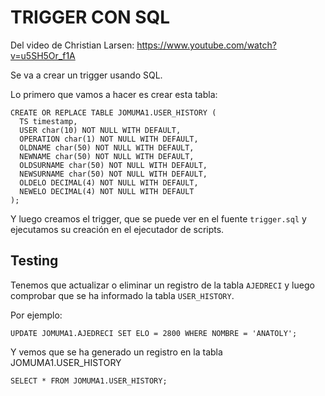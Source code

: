 # TRIGGER CON SQL

Del video de Christian Larsen: https://www.youtube.com/watch?v=u5SH5Or_f1A

Se va a crear un trigger usando SQL.

Lo primero que vamos a hacer es crear esta tabla:

```
CREATE OR REPLACE TABLE JOMUMA1.USER_HISTORY (
  TS timestamp,
  USER char(10) NOT NULL WITH DEFAULT,
  OPERATION char(1) NOT NULL WITH DEFAULT,
  OLDNAME char(50) NOT NULL WITH DEFAULT,
  NEWNAME char(50) NOT NULL WITH DEFAULT,
  OLDSURNAME char(50) NOT NULL WITH DEFAULT,
  NEWSURNAME char(50) NOT NULL WITH DEFAULT,
  OLDELO DECIMAL(4) NOT NULL WITH DEFAULT,
  NEWELO DECIMAL(4) NOT NULL WITH DEFAULT
);
```

Y luego creamos el trigger, que se puede ver en el fuente `trigger.sql` y ejecutamos su creación en el ejecutador de scripts.

## Testing

Tenemos que actualizar o eliminar un registro de la tabla `AJEDRECI` y luego comprobar que se ha informado la tabla `USER_HISTORY`.

Por ejemplo:

```
UPDATE JOMUMA1.AJEDRECI SET ELO = 2800 WHERE NOMBRE = 'ANATOLY';
```

Y vemos que se ha generado un registro en la tabla JOMUMA1.USER_HISTORY

```
SELECT * FROM JOMUMA1.USER_HISTORY;
```
